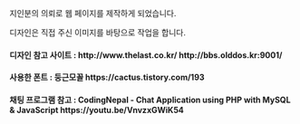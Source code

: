 지인분의 의뢰로 웹 페이지를 제작하게 되었습니다.

디자인은 직접 주신 이미지를 바탕으로 작업을 합니다.

<h4> 디자인 참고 사이트 : 
http://www.thelast.co.kr/
http://bbs.olddos.kr:9001/

<h4> 사용한 폰트 :
둥근모꼴 https://cactus.tistory.com/193
  
<h4> 채팅 프로그램 참고 :
CodingNepal - Chat Application using PHP with MySQL & JavaScript
https://youtu.be/VnvzxGWiK54
